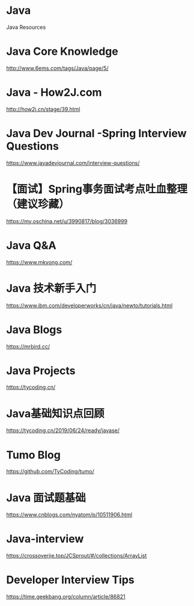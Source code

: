 # Java
Java Resources

Java Core Knowledge
====
http://www.6ems.com/tags/Java/page/5/

Java - How2J.com
====
http://how2j.cn/stage/39.html

Java Dev Journal -Spring Interview Questions
====
https://www.javadevjournal.com/interview-questions/

【面试】Spring事务面试考点吐血整理（建议珍藏）
====
https://my.oschina.net/u/3990817/blog/3036999

Java Q&A
====
https://www.mkyong.com/

Java 技术新手入门
====
https://www.ibm.com/developerworks/cn/java/newto/tutorials.html

Java Blogs
====
https://mrbird.cc/

Java Projects
====
https://tycoding.cn/

Java基础知识点回顾
====
https://tycoding.cn/2019/06/24/ready/javase/

Tumo Blog
====
https://github.com/TyCoding/tumo/

Java 面试题基础
====
https://www.cnblogs.com/nyatom/p/10511906.html

Java-interview
====
https://crossoverjie.top/JCSprout/#/collections/ArrayList

Developer Interview Tips
====
https://time.geekbang.org/column/article/86821
